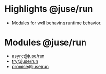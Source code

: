 # Highlights @juse/run

* Modules for well behaving runtime behavior.

# Modules @juse/run

* [async@juse/run](juse/run/async)
* [try@juse/run](juse/run/try)
* [promise@juse/run](juse/run/promise)
